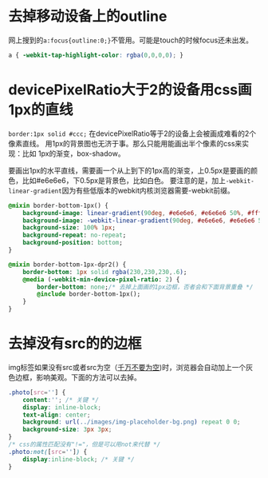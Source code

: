 去掉移动设备上<a>的outline
====
网上搜到的`a:focus{outline:0;}`不管用。可能是touch的时候focus还未出发。
```css
a { -webkit-tap-highlight-color: rgba(0,0,0,0); }
```

devicePixelRatio大于2的设备用css画1px的直线
====

`border:1px solid #ccc;`
在devicePixelRatio等于2的设备上会被画成难看的2个像素直线。
用1px的背景图也无济于事。那么只能用能画出半个像素的css来实现：比如 1px的渐变，box-shadow。

要画出1px的水平直线，需要画一个从上到下的1px高的渐变，上0.5px是要画的颜色，比如#e6e6e6，下0.5px是背景色，比如白色。
要注意的是，加上`-webkit-linear-gradient`因为有些低版本的webkit内核浏览器需要-webkit前缀。

```sass
@mixin border-bottom-1px() {
	background-image: linear-gradient(90deg, #e6e6e6, #e6e6e6 50%, #fff 50%);
	background-image: -webkit-linear-gradient(90deg, #e6e6e6, #e6e6e6 50%, #fff 50%); /* 低版本webkit兼容 */
	background-size: 100% 1px;
	background-repeat: no-repeat;
	background-position: bottom;
}

@mixin border-bottom-1px-dpr2() {
	border-bottom: 1px solid rgba(230,230,230,.6);
	@media (-webkit-min-device-pixel-ratio: 2) {
		border-bottom: none;/* 去掉上面画的1px边框，否者会和下面背景重叠 */
		@include border-bottom-1px();
	}
}
```

去掉没有src的<img>的边框
====
img标签如果没有src或者src为空（[千万不要为空](http://www.nczonline.net/blog/2009/11/30/empty-image-src-can-destroy-your-site/))时，浏览器会自动加上一个灰色边框，影响美观。下面的方法可以去掉。

```css
.photo[src=''] {
	content:''; /* 关键 */
	display: inline-block;
	text-align: center;
	background: url(../images/img-placeholder-bg.png) repeat 0 0;
	background-size: 3px 3px;
}
/* css的属性匹配没有"!="，但是可以用not来代替 */
.photo:not([src='']) {
	display:inline-block; /* 关键 */
}
```
